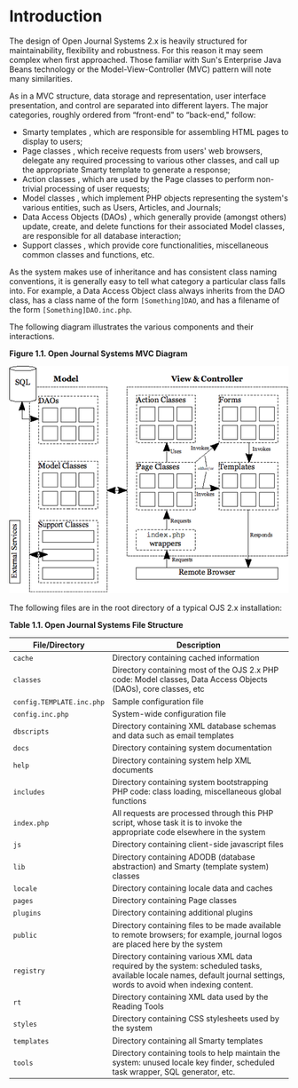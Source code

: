 # Introduction

The design of Open Journal Systems 2.x is heavily structured for maintainability, flexibility and robustness. For this reason it may seem complex when first approached. Those familiar with Sun's Enterprise Java Beans technology or the Model-View-Controller (MVC) pattern will note many similarities.

As in a MVC structure, data storage and representation, user interface presentation, and control are separated into different layers. The major categories, roughly ordered from “front-end" to “back-end," follow:

- Smarty templates , which are responsible for assembling HTML pages to display to users;
- Page classes , which receive requests from users' web browsers, delegate any required processing to various other classes, and call up the appropriate Smarty template to generate a response;
- Action classes , which are used by the Page classes to perform non-trivial processing of user requests;
- Model classes , which implement PHP objects representing the system's various entities, such as Users, Articles, and Journals;
- Data Access Objects (DAOs) , which generally provide (amongst others) update, create, and delete functions for their associated Model classes, are responsible for all database interaction;
- Support classes , which provide core functionalities, miscellaneous common classes and functions, etc.

As the system makes use of inheritance and has consistent class naming conventions, it is generally easy to tell what category a particular class falls into. For example, a Data Access Object class always inherits from the DAO class, has a class name of the form ``[Something]DAO``, and has a filename of the form ``[Something]DAO.inc.php``.

The following diagram illustrates the various components and their interactions.

**Figure 1.1. Open Journal Systems MVC Diagram**

![Fig 1.1 Open JOurnal Systems MVC Diagram](./fig1.png)

The following files are in the root directory of a typical OJS 2.x installation:

**Table 1.1. Open Journal Systems File Structure**

| File/Directory | Description |
| ----- | ----- |
| ``cache`` | Directory containing cached information |
| ``classes`` | Directory containing most of the OJS 2.x PHP code: Model classes, Data Access Objects (DAOs), core classes, etc |
| ``config.TEMPLATE.inc.php`` | Sample configuration file |
| ``config.inc.php`` | System-wide configuration file |
| ``dbscripts`` | Directory containing XML database schemas and data such as email templates |
| ``docs`` | Directory containing system documentation |
| ``help`` | Directory containing system help XML documents |
| ``includes`` | Directory containing system bootstrapping PHP code: class loading, miscellaneous global functions |
| ``index.php`` | All requests are processed through this PHP script, whose task it is to invoke the appropriate code elsewhere in the system |
| ``js`` | Directory containing client-side javascript files |
| ``lib`` | Directory containing ADODB (database abstraction) and Smarty (template system) classes |
| ``locale`` | Directory containing locale data and caches |
| ``pages`` | Directory containing Page classes |
| ``plugins`` | Directory containing additional plugins |
| ``public`` | Directory containing files to be made available to remote browsers; for example, journal logos are placed here by the system |
| ``registry`` |Directory containing various XML data required by the system: scheduled tasks, available locale names, default journal settings, words to avoid when indexing content. |
| ``rt`` | Directory containing XML data used by the Reading Tools |
| ``styles`` | Directory containing CSS stylesheets used by the system |
| ``templates`` | Directory containing all Smarty templates |
| ``tools`` | Directory containing tools to help maintain the system: unused locale key finder, scheduled task wrapper, SQL generator, etc. |
